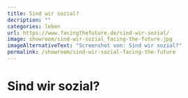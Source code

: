 ```yaml
---
title: Sind wir sozial?
decription: ""
categories: leben
url: https://www.facingthefuture.de/sind-wir-sozial/
image: showroom/sind-wir-sozial_facing-the-future.jpg
imageAlternativeText: "Screenshot von: Sind wir sozial?"
permalink: /showroom/sind-wir-sozial-facing-the-future
---
```


# Sind wir sozial?